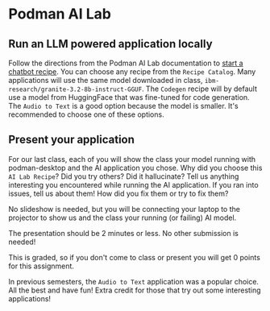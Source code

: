 # Podman AI Lab

## Run an LLM powered application locally

Follow the directions from the Podman AI Lab documentation to [start a chatbot recipe](https://podman-desktop.io/docs/ai-lab/start-recipe).
You can choose any recipe from the `Recipe Catalog`. Many applications will use the same model downloaded in class,
`ibm-research/granite-3.2-8b-instruct-GGUF`. The `Codegen` recipe will by default use a model from HuggingFace that was fine-tuned
for code generation. The `Audio to Text` is a good option because the model is smaller. It's recommended to choose one of these options.

## Present your application

For our last class, each of you will show the class your model running with podman-desktop and the AI application
you chose. Why did you choose this `AI Lab Recipe`? Did you try others? Did it hallucinate? Tell us anything interesting you encountered while running
the AI application. If you ran into issues, tell us about them! How did you fix them or try to fix them?

No slideshow is needed, but you will be connecting your laptop to the projector to show us and the class your running (or failing) AI model.

The presentation should be 2 minutes or less. No other submission is needed!

This is graded, so if you don't come to class or present you will get 0 points for this assignment.

In previous semesters, the `Audio to Text` application was a popular choice.
All the best and have fun! Extra credit for those that try out some interesting applications!
